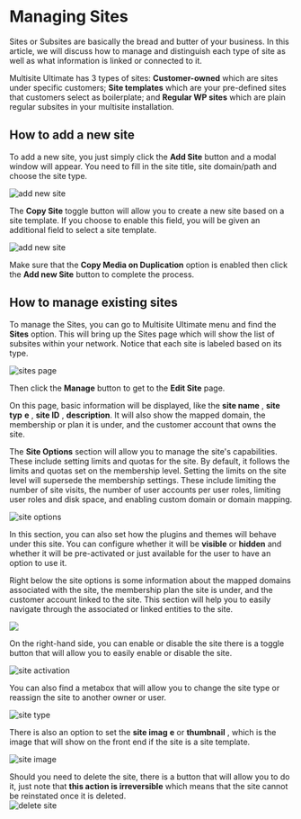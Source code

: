 # Managing Sites

Sites or Subsites are basically the bread and butter of your business. In this article, we will discuss how to manage and distinguish each type of site as well as what information is linked or connected to it.

Multisite Ultimate has 3 types of sites: **Customer-owned** which are sites under specific customers; **Site templates** which are your pre-defined sites that customers select as boilerplate; and **Regular WP sites** which are plain regular subsites in your multisite installation.

## How to add a new site

To add a new site, you just simply click the **Add Site** button and a modal window will appear. You need to fill in the site title, site domain/path and choose the site type.

![add new site](https://wp-ultimo-space.fra1.cdn.digitaloceanspaces.com/hs-file-qFR32nvv2k.png)

The **Copy Site** toggle button will allow you to create a new site based on a site template. If you choose to enable this field, you will be given an additional field to select a site template.

![add new site](https://wp-ultimo-space.fra1.cdn.digitaloceanspaces.com/hs-file-h04smoFEsm.png)

Make sure that the **Copy Media on Duplication** option is enabled then click the **Add new Site** button to complete the process.

## How to manage existing sites

To manage the Sites, you can go to Multisite Ultimate menu and find the **Sites** option. This will bring up the Sites page which will show the list of subsites within your network. Notice that each site is labeled based on its type.

![sites page](https://wp-ultimo-space.fra1.cdn.digitaloceanspaces.com/hs-file-va1CHZcPCa.png)

Then click the **Manage** button to get to the **Edit Site** page.

On this page, basic information will be displayed, like the **site name** , **site typ** **e** , **site ID** , **description**. It will also show the mapped domain, the membership or plan it is under, and the customer account that owns the site.

The **Site Options** section will allow you to manage the site's capabilities. These include setting limits and quotas for the site. By default, it follows the limits and quotas set on the membership level. Setting the limits on the site level will supersede the membership settings. These include limiting the number of site visits, the number of user accounts per user roles, limiting user roles and disk space, and enabling custom domain or domain mapping.

![site options](https://wp-ultimo-space.fra1.cdn.digitaloceanspaces.com/hs-file-u5V4VPLvz5.png)

In this section, you can also set how the plugins and themes will behave under this site. You can configure whether it will be **visible** or **hidden** and whether it will be pre-activated or just available for the user to have an option to use it.

Right below the site options is some information about the mapped domains associated with the site, the membership plan the site is under, and the customer account linked to the site. This section will help you to easily navigate through the associated or linked entities to the site.

![](https://wp-ultimo-space.fra1.cdn.digitaloceanspaces.com/hs-file-nESKvf6h4d.png)

On the right-hand side, you can enable or disable the site there is a toggle button that will allow you to easily enable or disable the site.

![site activation](https://wp-ultimo-space.fra1.cdn.digitaloceanspaces.com/hs-file-VmeUB2oeet.png)

You can also find a metabox that will allow you to change the site type or reassign the site to another owner or user.

![site type](https://wp-ultimo-space.fra1.cdn.digitaloceanspaces.com/hs-file-hlQy2qbod8.png)

There is also an option to set the **site imag** **e** or **thumbnail** , which is the image that will show on the front end if the site is a site template.

![site image](https://wp-ultimo-space.fra1.cdn.digitaloceanspaces.com/hs-file-WvnckXchqM.png)

Should you need to delete the site, there is a button that will allow you to do it, just note that **this action is irreversible** which means that the site cannot be reinstated once it is deleted.  
![delete site](https://wp-ultimo-space.fra1.cdn.digitaloceanspaces.com/hs-file-zrMaZgz3RM.png)
